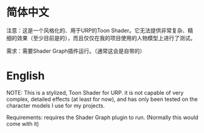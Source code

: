 # 简体中文
注意：这是一个风格化的、用于URP的Toon Shader。它无法提供非常复杂、精细的效果（至少目前是的），而且仅仅在我的项目使用的人物模型上进行了测试。

需求：需要Shader Graph插件运行。（通常这会是自带的）

# English
NOTE: This is a stylized, Toon Shader for URP. it is not capable of very complex, detailed effects (at least for now), and has only been tested on the character models I use for my projects.

Requirements: requires the Shader Graph plugin to run. (Normally this would come with it)
